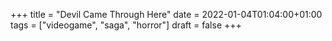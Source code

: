 +++
title = "Devil Came Through Here"
date = 2022-01-04T01:04:00+01:00
tags = ["videogame", "saga", "horror"]
draft = false
+++
